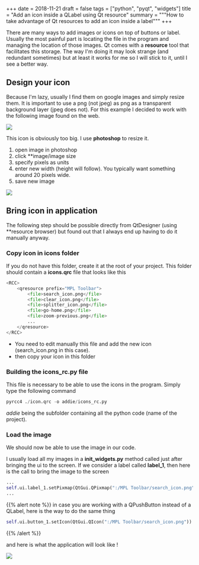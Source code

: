 +++
date = 2018-11-21
draft = false
tags = ["python", "pyqt", "widgets"]
title = "Add an icon inside a QLabel using Qt resource"
summary = """How to take advantage of Qt resources to add an icon inside a label"""
+++

There are many ways to add images or icons on top of buttons or label. Usually the most painful part is
 locating the file in the program and managing the location of those images. Qt comes with a **resource** tool 
 that facilitates this storage. The way I'm doing it may look strange (and redundant sometimes) 
 but at least it works for me so I will stick to it, until I see a better way.
 
## Design your icon
 
 Because I'm lazy, usually I find them on google images and simply resize them. It is important to 
 use a png (not jpeg) as png as a transparent background layer (jpeg does not). For this example I decided
 to work with the following image found on the web.
 
 <img src='/img/posts/how_to_add_icon_in_qlabel/search_icon_original.png' />

This icon is obviously too big. I use **photoshop** to resize it. 

 1. open image in photoshop
 2. click **image/image size
 3. specify pixels as units
 4. enter new width (height will follow). You typically want something around 20 pixels wide. 
 5. save new image
 
 <img src='/img/posts/how_to_add_icon_in_qlabel/how_to_resize_image.gif' />
 
## Bring icon in application

The following step should be possible directly from QtDesigner (using **resource browser) but found out that
I always end up having to do it manually anyway. 

### Copy icon in **icons** folder

If you do not have this folder, create it at the root of your project. This folder should contain a 
**icons.qrc** file that looks like this

```python
<RCC>
    <qresource prefix="MPL Toolbar">
        <file>search_icon.png</file>
        <file>clear_icon.png</file>
        <file>splitter_icon.png</file>
        <file>go-home.png</file>
        <file>zoom-previous.png</file>
        ...
    </qresource>
</RCC>    
```

- You need to edit manually this file and add the new icon (<file>search_icon.png</file> in this case).
- then copy your icon in this folder

### Building the icons_rc.py file

This file is necessary to be able to use the icons in the program. Simply type the following command

```python
pyrcc4 ./icon.qrc -o addie/icons_rc.py
```

*addie* being the subfolder containing all the python code (name of the project).

### Load the image

We should now be able to use the image in our code. 

I usually load all my images in a **init_widgets.py** method called just after bringing the ui to the screen.
If we consider a label called **label_1**, then here is the call to bring the image to the screen

```python
...
self.ui.label_1.setPixmap(QtGui.QPixmap(":/MPL Toolbar/search_icon.png"))
...
```

{{% alert note %}}
in case you are working with a QPushButton instead of a QLabel, here is the way to do the same thing

```python
self.ui.button_1.setIcon(QtGui.QIcon(":/MPL Toolbar/search_icon.png"))
```
{{% /alert %}}

and here is what the application will look like !

<img src='/img/posts/how_to_add_icon_in_qlabel/application_preview.png' />

